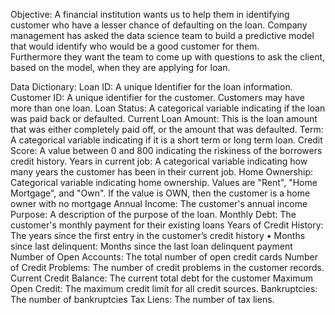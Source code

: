 Objective: A financial institution wants us to help them in identifying customer who have a lesser chance of defaulting on the loan.
Company management has asked the data science team to build a predictive model that would identify who would be a good customer for them.  
Furthermore they want the team to come up with questions to ask the client, based on the model, when they are applying for loan.

Data Dictionary:
Loan ID: A unique Identifier for the loan information.
Customer ID: A unique identifier for the customer. Customers may have more than one loan.
Loan Status: A categorical variable indicating if the loan was paid back or defaulted.
Current Loan Amount: This is the loan amount that was either completely paid off, or the amount that was defaulted.
Term: A categorical variable indicating if it is a short term or long term loan.
Credit Score: A value between 0 and 800 indicating the riskiness of the borrowers credit history.
Years in current job: A categorical variable indicating how many years the customer has been in their current job.
Home Ownership: Categorical variable indicating home ownership. Values are "Rent", "Home Mortgage", and "Own". If the value is OWN, then the customer is a home owner with no mortgage
Annual Income: The customer's annual income
Purpose: A description of the purpose of the loan.
Monthly Debt: The customer's monthly payment for their existing loans
Years of Credit History: The years since the first entry in the customer’s credit history • Months since last delinquent: Months since the last loan delinquent payment
Number of Open Accounts: The total number of open credit cards
Number of Credit Problems: The number of credit problems in the customer records.
Current Credit Balance: The current total debt for the customer
Maximum Open Credit: The maximum credit limit for all credit sources.
Bankruptcies: The number of bankruptcies
Tax Liens: The number of tax liens.




